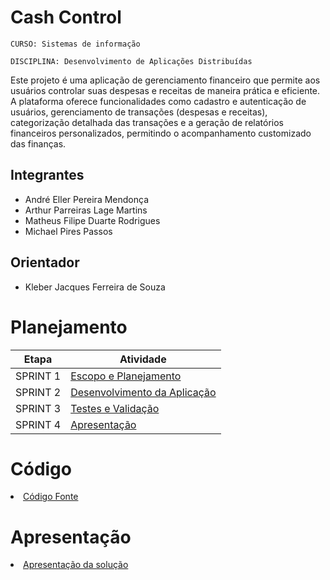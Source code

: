 # Cash Control

`CURSO: Sistemas de informação`

`DISCIPLINA: Desenvolvimento de Aplicações Distribuídas`

Este projeto é uma aplicação de gerenciamento financeiro que permite aos usuários controlar suas despesas e receitas de maneira prática e eficiente. A plataforma oferece funcionalidades como cadastro e autenticação de usuários, gerenciamento de transações (despesas e receitas), categorização detalhada das transações e a geração de relatórios financeiros personalizados, permitindo o acompanhamento customizado das finanças.

## Integrantes

* André Eller Pereira Mendonça
* Arthur Parreiras Lage Martins
* Matheus Filipe Duarte Rodrigues
* Michael Pires Passos

## Orientador

* Kleber Jacques Ferreira de Souza

# Planejamento

| Etapa         | Atividade |
|  :----:   | ----------- |
| SPRINT 1         |[Escopo e Planejamento](docs/especification.md) |
| SPRINT 2         |[Desenvolvimento da Aplicação](docs/development.md) |
| SPRINT 3         |[Testes e Validação](docs/tests.md) |
| SPRINT 4         |[Apresentação](presentation/README.md) |

# Código

<li><a href="src/README.md"> Código Fonte</a></li>

# Apresentação

<li><a href="presentation/README.md"> Apresentação da solução</a></li>
